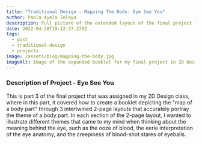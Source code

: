 ```yaml
---
title: "Traditional Design - Mapping The Body: Eye See You"
author: Paola Ayala Zelaya
description: Full picture of the extended layout of the final project from 2D Design
date: 2022-04-28T19:12:27.279Z
tags:
  - post
  - traditional-design
  - projects
image: /assets/blog/mapping-the-body.jpg
imageAlt: Image of the expanded booklet for my final project in 2D Design
---
```

### Description of Project - Eye See You

This is part 3 of the final project that was assigned in my 2D Design class, where in this part, it covered how to create a booklet depicting the "map of a body part" through 3 intertwined 2-page layouts that accurately portray the theme of a body part. In each section of the 2-page layout, I wanted to illustrate different themes that came to my mind when thinking about the meaning behind the eye, such as the ooze of blood, the eerie interpretation of the eye anatomy, and the creepiness of blood-shot stares of eyeballs.